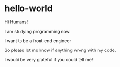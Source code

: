 # hello-world

Hi Humans!


I am studying programming now.

I want to be a front-end engineer

So please let me know if anything wrong with my code.

I would be very grateful if you could tell me!

